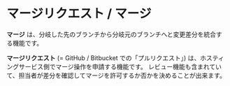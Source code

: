 # マージリクエスト / マージ

**マージ** は、分岐した先のブランチから分岐元のブランチへと変更差分を統合する機能です。

**マージリクエスト** (= GitHub / Bitbucket での「プルリクエスト」) は、ホスティングサービス側でマージ操作を申請する機能です。
レビュー機能も含まれていて、担当者が差分を確認してマージを許可するか否かを決めることが出来ます。
